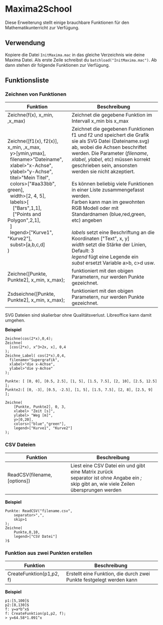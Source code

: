 # Maxima2School

Diese Erweiterung stellt einige brauchbare Funktionen für den Mathematikunterricht zur Verfügung.

## Verwendung
Kopiere die Datei `InitMaxima.mac` in das gleiche Verzeichnis wie deine Maxima Datei.
Als erste Zeile schreibst du `batchload("InitMaxima.mac")`.
Ab dann stehen dir folgende Funktionen zur Verfügung.

## Funktionsliste

### Zeichnen von Funktionen

Funktion | Beschreibung
------------ | -------------
Zeichne(f(x), x_min, ,x_max) | Zeichnet die gegebene Funktion im Intervall x_min bis x_max |
Zeichne([f1(x), f2(x)], x_min, ,x_max,<br>&nbsp;&nbsp;y>[ymin,ymax],<br>&nbsp;&nbsp;filename>"Dateiname",<br>&nbsp;&nbsp;xlabel>"x-Achse",<br>&nbsp;&nbsp;ylabel>"y-Achse",<br>&nbsp;&nbsp;titel>"Mein Titel",<br>&nbsp;&nbsp;colors>["#aa33bb", green],<br>&nbsp;&nbsp;width>[2, 4, 5],<br>&nbsp;&nbsp;labels>[<br>&nbsp;&nbsp;&nbsp;&nbsp;["Bars",1,1],<br>&nbsp;&nbsp;&nbsp;&nbsp;["Points and Polygon",2,1],<br>&nbsp;&nbsp;]<br>&nbsp;&nbsp;legend>["Kurve1", "Kurve2"],<br>&nbsp;&nbsp;subst>[a,b,c,d]<br>) | Zeichnet die gegebenen Funktionen f1 und f2 und speichert die Grafik sie als SVG Datei (Dateiname.svg) ab, wobei die Achsen beschriftet werden. Die Parameter (*filename*, *xlabel*, *ylabel*, etc) müssen korrekt geschrieben sein, ansonsten werden sie nicht akzeptiert.<br><br>Es können beliebig viele Funktionen in einer Liste zusammengefasst werden.<br>Farben kann man im gewohnten RGB Modell oder mit Standardnamen (blue,red,green, etc) angeben<br><br>*labels* setzt eine Beschriftung an die Koordinaten ["Text", x, y]<br>*width* setzt die Stärke der Linien, Default: 3<br>*legend* fügt eine Legende ein<br>*subst* ersetzt Variable a>b, c>d usw.|
Zeichne([Punkte, Punkte2], x_min, x_max); | funktioniert mit den obigen Parametern, nur werden Punkte gezeichnet.|
Zsdseichne([Punkte, Punkte2], x_min, x_max); | funktioniert mit den obigen Parametern, nur werden Punkte gezeichnet.|

SVG Dateien sind skalierbar ohne Qualitätsverlust. Libreoffice kann damit umgehen.

**Beispiel**
```
Zeichne(cos(2*x),0,4);
Zeichne(
  [cos(2*x), x^3+2x, x], 0,4
);
Zeichne_Label( cos(2*x),0,4,
  filename>"Supergrafik",
  xlabel>"die x-Achse",
  ylabel>"die y-Achse"
);

Punkte: [ [0, 0], [0.5, 2.5], [1, 5], [1.5, 7.5], [2, 10], [2.5, 12.5] ];
Punkte2:[ [0, -3], [0.5, -2.5], [1, 5], [1.5, 7.5], [2, 8], [2.5, 9] ];

Zeichne(
    [Punkte, Punkte2], 0, 3,
    xlabel> "Zeit [s]",
    ylabel> "Weg [m]",
    y>[0,20],
    colors>["blue","green"],
    legend>["Kurve1", "Kurve2"]
);
```
### CSV Dateien

Funktion | Beschreibung
------------ | -------------
ReadCSV(filename,[options]) | Liest eine CSV Datei ein und gibt eine Matrix zurück<br>separator ist ohne Angabe ein *;*<br>skip gibt an, wie viele Zeilen übersprungen werden

**Beispiel**
```
Punkte: ReadCSV("filename.csv",
    separator>",",
    skip>1
);
Zeichne(
    Punkte,0,10,
    legend>["CSV Datei"]
)$
```

### Funktion aus zwei Punkten erstellen

Funktion | Beschreibung
------------ | -------------
CreateFunktion(p1,p2, f) | Erstellt eine Funktion, die durch zwei Punkte festgelegt werden kann

**Beispiel**
```
p1:[5,100]$
p2:[8,130]$
f: y=a*b^x$
f: CreateFunktion(p1,p2, f);
> y=64.58*1.091^x
```
